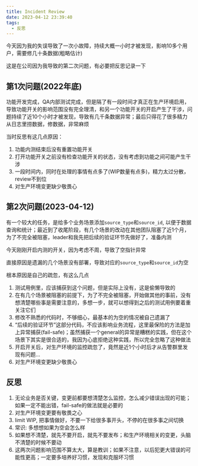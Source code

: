 ```yaml
---
title: Incident Review
date: 2023-04-12 23:39:40
tags:
  - 反思
---
```


今天因为我的失误导致了一次小故障，持续大概一小时才被发现，影响10多个用户，需要修几十条数据(粗略估计)

这是在公司因为我导致的第二次问题，有必要把反思记录一下

## 第1次问题(2022年底)

功能开发完成，QA内部测试完成，但是隔了有一段时间才真正在生产环境启用，导致功能开关的影响范围没有完全理清，和另一个功能开关的开启产生了干涉，问题持续了近10个小时才被发现，导致有几千条数据异常；最后只得花了很多精力从日志里捞数据，修数据，非常麻烦

当时反思有这几点原因：

1. 功能内测结束后没有重置功能开关
2. 打开功能开关之前没有检查功能开关的状态，没有考虑到功能之间可能产生干涉
3. 一段时间内，同时在处理的事情有点多了(WIP数量有点多)，精力太过分散，review不到位
4. 对生产环境变更缺少敬畏心


## 第2次问题(2023-04-12)

有一个较大的任务，是给多个业务场景添加`source_type`和`source_id`, 以便于数据查询和统计；最近到了收尾阶段，有几个场景的改动在其他团队阻塞了近1个月，为了不完全被阻塞，leader和我先把后续的验证环节先做好了，准备内测

今天刚刚开启内测的开关，因为考虑不周，导致了空指针异常

直接原因是遗漏的几个场景没有部署，导致对应的`source_type`和`source_id`为空

根本原因是自己的疏忽，有这么几点
1. 测试用例里，应该捕获到这个问题，但是实际上没有，这是偷懒导致的
2. 在有几个场景被阻塞的前提下，为了不完全被阻塞，开始做其他的事前，没有想清楚哪些事是需要注意的，多想一步，就可以想得到之后的测试用例要着重关注它们
3. 修改不熟悉的代码时，不够细心，最基本的为空的情况被自己遗漏了
4. “后续的验证环节”这部分代码，不应该影响业务流程，这里最保险的方法是加上异常捕获(fail-safe)；虽然捕获一个general的异常是糟糕的实践，但在这个场景下其实是很合适的，我因为心底拒绝这种实践，所以完全忽略了这种做法
5. 开启开关后，对生产环境的监控疏忽了，竟然是近1个小时后才从告警群里发现有问题...
6. 对生产环境变更缺少敬畏心

## 反思

1. 无论业务是否关键，变更前都要想清楚怎么监控，怎么减少错误出现的可能；如果一定不能出错，fail-safe的做法就是必要的
2. 对生产环境变更要有敬畏之心
3. limit WIP, 把事情做好，不要一下给很多事开头，不停的在很多事之间切换
4. 常识: 多想想如果为空会怎么样
5. 如果想不清楚，就先不要开启，就先不要发布；和生产环境相关的变更，头脑不清楚的时候不要动
6. 这两次问题影响范围不算太大，算是教训；如果不注意，以后犯更大错误的可能性更高；一定要多培养好习惯，发现和克服坏习惯

